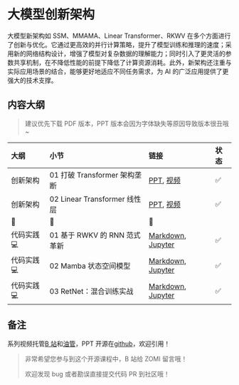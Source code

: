 <!--Copyright © ZOMI 适用于[License](https://github.com/Infrasys-AI/AIInfra)版权许可-->

# 大模型创新架构

大模型新架构如 SSM、MMAMA、Linear Transformer、RKWV 在多个方面进行了创新与优化。它通过更高效的并行计算策略，提升了模型训练和推理的速度；采用新的网络结构设计，增强了模型对复杂数据的理解能力；同时引入了更灵活的参数共享机制，在不降低性能的前提下降低了计算资源消耗。此外，新架构还注重与实际应用场景的结合，能够更好地适应不同任务需求，为 AI 的广泛应用提供了更强大的技术支撑。

## 内容大纲

> 建议优先下载 PDF 版本，PPT 版本会因为字体缺失等原因导致版本很丑哦~

| 大纲 | 小节 | 链接 | 状态 |
|:--- |:---- |:-------------------- |:---- |
| 创新架构 | 01 打破 Transformer 架构垄断 | [PPT](./01NewArch.pdf), [视频](https://www.bilibili.com/video/BV12EtRe4Ech/) | :white_check_mark: |
| 创新架构 | 02 Linear Transformer 线性层 | [PPT](./02LinearAtt.pdf), [视频](https://www.bilibili.com/video/BV1V7s9etEmQ) | :white_check_mark: |
|:sparkling_heart:|:star2:|:sparkling_heart:| |
| 代码实践 :computer: | 01 基于 RWKV 的 RNN 范式革新 | [Markdown](./Practice01RWKV.md), [Jupyter](./notebook/Practice01RWKV.ipynb) | :white_check_mark: |
| 代码实践 :computer: | 02 Mamba 状态空间模型 | [Markdown](./Practice02Mamba.md), [Jupyter](./notebook/Practice02Mamba.ipynb) | :white_check_mark: |
| 代码实践 :computer: | 03 RetNet：混合训练实战 | [Markdown](./Practice03RetNet.md), [Jupyter](./notebook/Practice03RetNet.ipynb) | :white_check_mark: |

## 备注

系列视频托管[B 站](https://space.bilibili.com/517221395)和[油管](https://www.youtube.com/@ZOMI666/playlists)，PPT 开源在[github](https://github.com/Infrasys-AI/AIInfra)，欢迎引用！

> 非常希望您参与到这个开源课程中，B 站给 ZOMI 留言哦！
>
> 欢迎发现 bug 或者勘误直接提交代码 PR 到社区哦！
